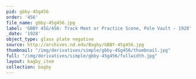 ```yaml
---
pid: gbby-45g456
order: '456'
file_name: gbby-45g456.jpg
label: 'GBBY 45G/456: Track Meet or Practice Scene, Pole Vault - 1928'
_date: '1928'
object_type: glass plate negative
source: http://archives.nd.edu/Bagby/GBBY-45g456.jpg
thumbnail: "/img/derivatives/simple/gbby-45g456/thumbnail.jpg"
full: "/img/derivatives/simple/gbby-45g456/fullwidth.jpg"
layout: bagby_item
collection: bagby
---
```

